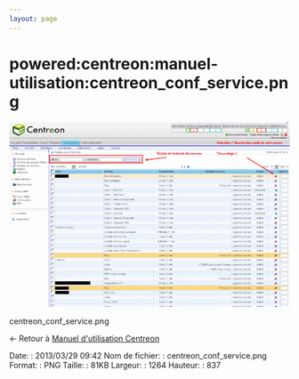 ```yaml
---
layout: page
---
```


powered:centreon:manuel-utilisation:centreon\_conf\_service.png
===============================================================

[![centreon\_conf\_service.png](../../../../assets/media/powered/centreon/manuel-utilisation/centreon_conf_service.png@cache=&w=900&h=595 "centreon_conf_service.png")](../../../../assets/media/powered/centreon/manuel-utilisation/centreon_conf_service.png@cache= "Afficher le fichier original")

centreon\_conf\_service.png

← Retour à [Manuel d'utilisation
Centreon](../../../../centreon/manuel-utilisation/start.html "centreon:manuel-utilisation:start")

Date:
:   2013/03/29 09:42
Nom de fichier:
:   centreon\_conf\_service.png
Format:
:   PNG
Taille:
:   81KB
Largeur:
:   1264
Hauteur:
:   837

